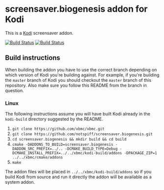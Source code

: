 # screensaver.biogenesis addon for Kodi

This is a [Kodi](http://kodi.tv) screensaver addon.

[![Build Status](https://travis-ci.org/notspiff/screensaver.biogenesis.svg?branch=master)](https://travis-ci.org/notspiff/screensaver.biogenesis)
[![Build Status](https://ci.appveyor.com/api/projects/status/github/notspiff/screensaver.biogenesis?svg=true)](https://ci.appveyor.com/project/notspiff/screensaver-biogenesis)

## Build instructions

When building the addon you have to use the correct branch depending on which version of Kodi you're building against. 
For example, if you're building the `master` branch of Kodi you should checkout the `master` branch of this repository. 
Also make sure you follow this README from the branch in question.

### Linux

The following instructions assume you will have built Kodi already in the `kodi-build` directory 
suggested by the README.

1. `git clone https://github.com/xbmc/xbmc.git`
2. `git clone https://github.com/notspiff/screensaver.biogenesis.git`
3. `cd screensaver.biogenesis && mkdir build && cd build`
4. `cmake -DADDONS_TO_BUILD=screensaver.biogenesis -DADDON_SRC_PREFIX=../.. -DCMAKE_BUILD_TYPE=Debug -DCMAKE_INSTALL_PREFIX=../../xbmc/kodi-build/addons -DPACKAGE_ZIP=1 ../../xbmc/cmake/addons`
5. `make`

The addon files will be placed in `../../xbmc/kodi-build/addons` so if you build Kodi from source and run it directly 
the addon will be available as a system addon.
